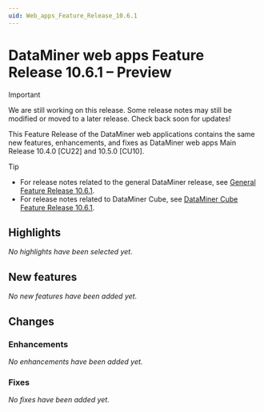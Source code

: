```yaml
---
uid: Web_apps_Feature_Release_10.6.1
---
```


# DataMiner web apps Feature Release 10.6.1 – Preview

> [!IMPORTANT]
> We are still working on this release. Some release notes may still be modified or moved to a later release. Check back soon for updates!

This Feature Release of the DataMiner web applications contains the same new features, enhancements, and fixes as DataMiner web apps Main Release 10.4.0 [CU22] and 10.5.0 [CU10].

> [!TIP]
>
> - For release notes related to the general DataMiner release, see [General Feature Release 10.6.1](xref:General_Feature_Release_10.6.1).
> - For release notes related to DataMiner Cube, see [DataMiner Cube Feature Release 10.6.1](xref:Cube_Feature_Release_10.6.1).

## Highlights

*No highlights have been selected yet.*

## New features

*No new features have been added yet.*

## Changes

### Enhancements

*No enhancements have been added yet.*

### Fixes

*No fixes have been added yet.*
